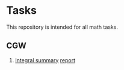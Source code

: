 # Tasks

This repository is intended for all math tasks.

## CGW

1. [Integral summary](https://github.com/AlexDyakonov/itmo-math/blob/master/src/main/java/cgw1/Integral.java) [report](https://github.com/AlexDyakonov/itmo-math/blob/master/src/main/java/cgw1/report.pdf)
